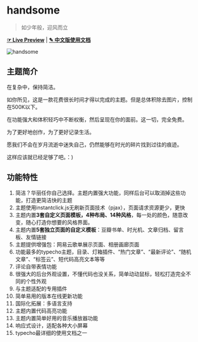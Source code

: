 # handsome

> 如少年般，迎风而立

[**☞ Live Preview**](https://www.ihewro.com/archives/489/)  |  [**✎ 中文版使用文档**](https://handsome.ihewro.com/)


![handsome](https://www.ihewro.com/usr/uploads/2017/04/808204957.png)

## 主题简介

在复杂中，保持简洁。

如你所见，这是一款花费很长时间才得以完成的主题。但是总体积除去图片，控制在500K以下。

在功能强大和体积轻巧中不断权衡，然后呈现在你的面前。这一切，完全免费。

为了更好地创作，为了更好记录生活。

愿我们不会在岁月流逝中迷失自己，仍然能够在时光的碎片找到过往的痕迹。

这样应该就已经足够了吧。：)


<!--more-->


## 功能特性

1. 简洁？华丽任你自己选择。主题内置强大功能，同样后台可以取消掉这些功能，打造更简洁快的主题
2. 主题使用instantclick.js无刷新页面技术（pjax），页面请求资源更少，更快
3. 主题内置**3套自定义页面模板，4种布局、14种风格**，每一处的颜色，随意改变，随心打造你想要的风格界面。
4. 主题内置**5套独立页面的自定义模板**：豆瓣书单、时光机、文章归档、留言板、友情链接
5. 主题提供增强包：网易云歌单展示页面、相册画廊页面
6. 功能最多的typecho主题，目录、灯箱插件、“热门文章”、“最新评论”、“随机文章”、“标签云”、短代码高亮文本等等
7. 评论自带表情功能
8. 很强大的后台外观设置，不懂代码也没关系，简单动动鼠标，轻松打造完全不同的个性外观
9. 与主题适配的专用插件
10. 简单易用的版本在线更新功能
11. 国际化拓展：多语言支持
12. 主题内置代码高亮功能
13. 主题内置简单好用的音乐播放器功能
14. 响应式设计，适配各种大小屏幕
15. typecho最详细的使用文档之一